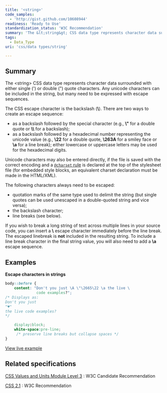```yaml
---
title: '<string>'
code_samples:
  - 'http://gist.github.com/10608944'
readiness: 'Ready to Use'
standardization_status: 'W3C Recommendation'
summary: 'The &lt;string&gt; CSS data type represents character data surrounded with either single ('') or double (&quot;) quote characters.  Any unicode characters can be included in the string, but many need to be expressed with escape sequences.'
tags:
  - Data_Type
uri: 'css/data types/string'

---
```

## Summary

The &lt;string&gt; CSS data type represents character data surrounded with either single (') or double (&quot;) quote characters. Any unicode characters can be included in the string, but many need to be expressed with escape sequences.

 The CSS escape character is the backslash (**\\**). There are two ways to create an escape sequence:

-   as a backslash followed by the special character (e.g., **\\"** for a double quote or **\\\\** for a backslash);
-   as a backslash followed by a hexadecimal number representing the unicode value (e.g., **\\22** for a double quote, **\\263A** for a smiley face or **\\a** for a line break); either lowercase or uppercase letters may be used for the hexadecimal digits.

Unicode characters may also be entered directly, if the file is saved with the correct encoding and a [`@charset` rule](/css/atrules/@charset) is declared at the top of the stylesheet file (for embedded style blocks, an equivalent charset declaration must be made in the HTML/XML).

The following characters always need to be escaped:

-   quotation marks of the same type used to delimit the string (but single quotes can be used unescaped in a double-quoted string and vice versa);
-   the backslash character;
-   line breaks (see below).

If you wish to break a long string of text across multiple lines in your source code, you can insert a **\\** escape character immediately before the line break. The escaped linebreak is **not** included in the resulting string. To include a line break character in the final string value, you will also need to add a **\\a** escape sequence.

## Examples

**Escape characters in strings**

``` css
body::before {
    content: "Don't you just \A \"\2665\22 \a the live \
              code examples?";
/* Displays as:
Don't you just
"♥"
the live code examples?
*/

    display:block;
    white-space:pre-line;
     /* preserve line breaks but collapse spaces */
}
```

[View live example](http://gist.github.com/10608944)

## Related specifications

[CSS Values and Units Module Level 3](http://www.w3.org/TR/css3-values/#strings)
:   W3C Candidate Recommendation

[CSS 2.1](http://www.w3.org/TR/CSS21/syndata.html#strings)
:   W3C Recommendation

